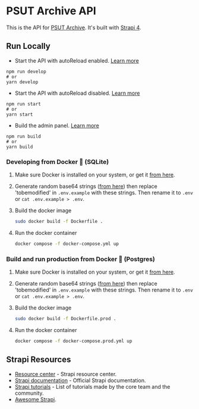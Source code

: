 # PSUT Archive API

This is the API for [PSUT Archive](https://github.com/Marje3PSUT/psutarchive). It's built with [Strapi 4](https://strapi.io/).

## Run Locally

- Start the API with autoReload enabled. [Learn more](https://docs.strapi.io/developer-docs/latest/developer-resources/cli/CLI.html#strapi-develop)

```
npm run develop
# or
yarn develop
```

- Start the API with autoReload disabled. [Learn more](https://docs.strapi.io/developer-docs/latest/developer-resources/cli/CLI.html#strapi-start)

```
npm run start
# or
yarn start
```

- Build the admin panel. [Learn more](https://docs.strapi.io/developer-docs/latest/developer-resources/cli/CLI.html#strapi-build)

```
npm run build
# or
yarn build
```

### Developing from Docker 🐋 (SQLite)

1. Make sure Docker is installed on your system, or get it [from here](https://docs.docker.com/get-docker/).

2. Generate random base64 strings ([from here](https://generate.plus/en/base64)) then replace 'tobemodified' in `.env.example` with these strings. Then rename it to `.env` or `cat .env.example > .env`.

3. Build the docker image

   ```sh
   sudo docker build -f Dockerfile .
   ```

4. Run the docker container

   ```sh
   docker compose -f docker-compose.yml up
   ```

### Build and run production from Docker 🐋 (Postgres)

1. Make sure Docker is installed on your system, or get it [from here](https://docs.docker.com/get-docker/).

2. Generate random base64 strings ([from here](https://generate.plus/en/base64)) then replace 'tobemodified' in `.env.example` with these strings. Then rename it to `.env` or `cat .env.example > .env`.

3. Build the docker image

   ```sh
   sudo docker build -f Dockerfile.prod .
   ```

4. Run the docker container

   ```sh
   docker compose -f docker-compose.prod.yml up
   ```

## Strapi Resources

- [Resource center](https://strapi.io/resource-center) - Strapi resource center.
- [Strapi documentation](https://docs.strapi.io) - Official Strapi documentation.
- [Strapi tutorials](https://strapi.io/tutorials) - List of tutorials made by the core team and the community.
- [Awesome Strapi](https://github.com/strapi-community/awesome-strapi).
